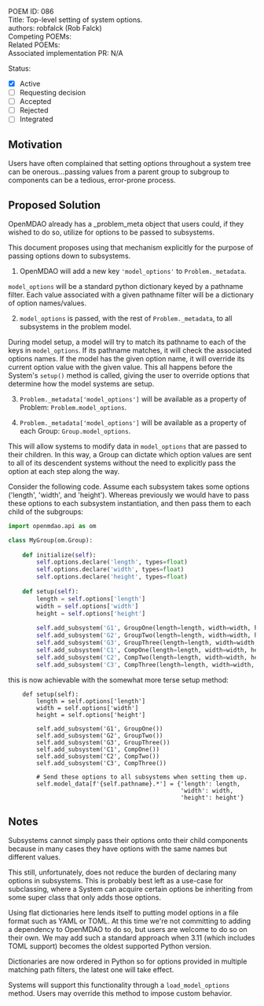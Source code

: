POEM ID: 086  
Title: Top-level setting of system options.  
authors: robfalck (Rob Falck)  
Competing POEMs:  
Related POEMs:  
Associated implementation PR: N/A

Status:

- [x] Active
- [ ] Requesting decision
- [ ] Accepted 
- [ ] Rejected
- [ ] Integrated

## Motivation

Users have often complained that setting options throughout a system tree can
be onerous...passing values from a parent group to subgroup to components
can be a tedious, error-prone process.

## Proposed Solution

OpenMDAO already has a _problem_meta object that users could, if they wished to do so,
utilize for options to be passed to subsystems.

This document proposes using that mechanism explicitly for the purpose of passing options down
to subsystems.

1. OpenMDAO will add a new key `'model_options'` to `Problem._metadata`.

`model_options` will be a standard python dictionary keyed by a pathname filter.
Each value associated with a given pathname filter will be a dictionary of option names/values.

2. `model_options` is passed, with the rest of `Problem._metadata`, to all subsystems in the problem model.

During model setup, a model will try to match its pathname to each of the keys in `model_options`.
If its pathname matches, it will check the associated options names. If the model has the given option name, it will
override its current option value with the given value.
This all happens before the System's `setup()` method is called, giving the user to
override options that determine how the model systems are setup.

3. `Problem._metadata['model_options']` will be available as a property of Problem: `Problem.model_options`.

4. `Problem._metadata['model_options']` will be available as a property of each Group: `Group.model_options`.

This will allow systems to modify data in `model_options` that are passed to their children.
In this way, a Group can dictate which option values are sent to all of its descendent systems without the need to explicitly pass the option at each step along the way.

Consider the following code.
Assume each subsystem takes some options ('length', 'width', and 'height').
Whereas previously we would have to pass these options to each subsystem instantiation,
and then pass them to each child of the subgroups:

```python
import openmdao.api as om

class MyGroup(om.Group):
    
    def initialize(self):
        self.options.declare('length', types=float)
        self.options.declare('width', types=float)
        self.options.declare('height', types=float)
    
    def setup(self):
        length = self.options['length']
        width = self.options['width']
        height = self.options['height']
        
        self.add_subsystem('G1', GroupOne(length=length, width=width, height=height))
        self.add_subsystem('G2', GroupTwo(length=length, width=width, height=height))
        self.add_subsystem('G3', GroupThree(length=length, width=width, height=height))
        self.add_subsystem('C1', CompOne(length=length, width=width, height=height))
        self.add_subsystem('C2', CompTwo(length=length, width=width, height=height))
        self.add_subsystem('C3', CompThree(length=length, width=width, height=height))
```

this is now achievable with the somewhat more terse setup method:

```
    def setup(self):
        length = self.options['length']
        width = self.options['width']
        height = self.options['height']
        
        self.add_subsystem('G1', GroupOne())
        self.add_subsystem('G2', GroupTwo())
        self.add_subsystem('G3', GroupThree())
        self.add_subsystem('C1', CompOne())
        self.add_subsystem('C2', CompTwo())
        self.add_subsystem('C3', CompThree())
        
        # Send these options to all subsystems when setting them up.
        self.model_data[f'{self.pathname}.*'] = {'length': length,
                                                 'width': width,
                                                 'height': height'}
```

## Notes

Subsystems cannot simply pass their options onto their child components
because in many cases they have options with the same names but different values.

This still, unfortunately, does not reduce the burden of declaring many options in subsystems.
This is probably best left as a use-case for subclassing, where a System can acquire certain options be inheriting from some super class that only adds those options.

Using flat dictionaries here lends itself to putting model options
in a file format such as YAML or TOML. At this time we're not committing
to adding a dependency to OpenMDAO to do so, but users are welcome to do so on their own.
We may add such a standard approach when 3.11 (which includes TOML support) becomes the oldest supported Python version.

Dictionaries are now ordered in Python so for options provided in multiple matching path filters,
the latest one will take effect.

Systems will support this functionality through a `load_model_options` method.
Users may override this method to impose custom behavior.
